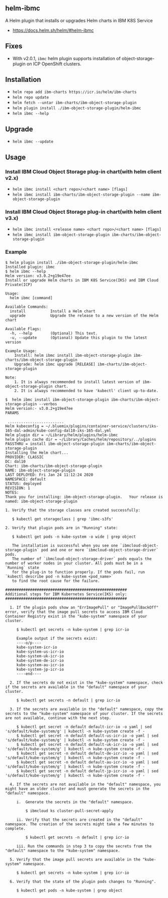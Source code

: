 ## helm-ibmc

A Helm plugin that installs or upgrades Helm charts in IBM K8S Service

* https://docs.helm.sh/helm/#helm-ibmc

## Fixes
  * With v2.0.1, `ibmc` helm plugin supports installation of object-storage-plugin on ICP OpenShift clusters.

## Installation
  * `helm repo add ibm-charts https://icr.io/helm/ibm-charts`
  * `helm repo update`
  * `helm fetch --untar ibm-charts/ibm-object-storage-plugin`
  * `helm plugin install ./ibm-object-storage-plugin/helm-ibmc`
  * `helm ibmc --help`

## Upgrade
  * `helm ibmc --update`

## Usage

### Install IBM Cloud Object Storage plug-in chart(with helm client v2.x)
  * `helm ibmc install <chart repo>/<chart name> [flags]`
  * `helm ibmc install ibm-charts/ibm-object-storage-plugin --name ibm-object-storage-plugin`

### Install IBM Cloud Object Storage plug-in chart(with helm client v3.x)
  * `helm ibmc install <release name> <chart repo>/<chart name> [flags]`
  * `helm ibmc install ibm-object-storage-plugin ibm-charts/ibm-object-storage-plugin`

### Example
```
$ helm plugin install ./ibm-object-storage-plugin/helm-ibmc
Installed plugin: ibmc
$ helm ibmc --help
Helm version: v3.0.2+g19e47ee
Install or upgrade Helm charts in IBM K8S Service(IKS) and IBM Cloud Private(ICP)

Usage:
  helm ibmc [command]

Available Commands:
  install           Install a Helm chart
  upgrade           Upgrade the release to a new version of the Helm chart

Available Flags:
  -h, --help        (Optional) This text.
  -u, --update      (Optional) Update this plugin to the latest version

Example Usage:
    Install: helm ibmc install ibm-object-storage-plugin ibm-charts/ibm-object-storage-plugin
    Upgrade: helm ibmc upgrade [RELEASE] ibm-charts/ibm-object-storage-plugin

Note:
    1. It is always recommended to install latest version of ibm-object-storage-plugin chart.
    2. It is always recommended to have 'kubectl' client up-to-date.
```

```
$  helm ibmc install ibm-object-storage-plugin ibm-charts/ibm-object-storage-plugin --verbos
Helm version:- v3.0.2+g19e47ee
PARAMS

 .........................
Helm kubeconfig = ~/.bluemix/plugins/container-service/clusters/iks-165-dal-admin/kube-config-dal10-iks-165-dal.yml
Helm plugin dir = ~/Library/helm/plugins/helm-ibmc
helm plugin cache dir = ~/Library/Caches/helm/repository/../plugins
PASSTHRU = install ibm-object-storage-plugin ibm-charts/ibm-object-storage-plugin
Installing the Helm chart...
PROVIDER: CLASSIC
DC: dal10
Chart: ibm-charts/ibm-object-storage-plugin
NAME: ibm-object-storage-plugin
LAST DEPLOYED: Fri Jan 24 11:12:24 2020
NAMESPACE: default
STATUS: deployed
REVISION: 1
NOTES:
Thank you for installing: ibm-object-storage-plugin.   Your release is named: ibm-object-storage-plugin

1. Verify that the storage classes are created successfully:

   $ kubectl get storageclass | grep 'ibmc-s3fs'

2. Verify that plugin pods are in "Running" state:

   $ kubectl get pods -n kube-system -o wide | grep object

   The installation is successful when you see one `ibmcloud-object-storage-plugin` pod and one or more `ibmcloud-object-storage-driver` pods.
   The number of `ibmcloud-object-storage-driver` pods equals the number of worker nodes in your cluster. All pods must be in a `Running` state
   for the plug-in to function properly. If the pods fail, run `kubectl describe pod -n kube-system <pod_name>`
   to find the root cause for the failure.

######################################################
Additional steps for IBM Kubernetes Service(IKS) only:
######################################################

  1. If the plugin pods show an "ErrImagePull" or "ImagePullBackOff" error, verify that the image pull secrets to access IBM Cloud Container Registry exist in the "kube-system" namespace of your cluster.

     $ kubectl get secrets -n kube-system | grep icr-io

     Example output if the secrets exist:
     ----o/p----
     kube-system-icr-io
     kube-system-us-icr-io
     kube-system-uk-icr-io
     kube-system-de-icr-io
     kube-system-au-icr-io
     kube-system-jp-icr-io
     ----end----

  2. If the secrets do not exist in the "kube-system" namespace, check if the secrets are available in the "default" namespace of your cluster.

     $ kubectl get secrets -n default | grep icr-io

  3. If the secrets are available in the "default" namespace, copy the secrets to the "kube-system" namespace of your cluster. If the secrets are not available, continue with the next step.

     $ kubectl get secret -n default default-icr-io -o yaml | sed 's/default/kube-system/g' | kubectl -n kube-system create -f -
     $ kubectl get secret -n default default-us-icr-io -o yaml | sed 's/default/kube-system/g' | kubectl -n kube-system create -f -
     $ kubectl get secret -n default default-uk-icr-io -o yaml | sed 's/default/kube-system/g' | kubectl -n kube-system create -f -
     $ kubectl get secret -n default default-de-icr-io -o yaml | sed 's/default/kube-system/g' | kubectl -n kube-system create -f -
     $ kubectl get secret -n default default-au-icr-io -o yaml | sed 's/default/kube-system/g' | kubectl -n kube-system create -f -
     $ kubectl get secret -n default default-jp-icr-io -o yaml | sed 's/default/kube-system/g' | kubectl -n kube-system create -f -

  4. If the secrets are not available in the "default" namespace, you might have an older cluster and must generate the secrets in the "default" namespace.

     i.  Generate the secrets in the "default" namespace.

         $ ibmcloud ks cluster-pull-secret-apply

     ii. Verify that the secrets are created in the "default" namespace. The creation of the secrets might take a few minutes to complete.

         $ kubectl get secrets -n default | grep icr-io

     iii. Run the commands in step 3 to copy the secrets from the "default" namespace to the "kube-system" namespace.

  5. Verify that the image pull secrets are available in the "kube-system" namespace.

     $ kubectl get secrets -n kube-system | grep icr-io

  6. Verify that the state of the plugin pods changes to "Running".

     $ kubectl get pods -n kube-system | grep object
```
